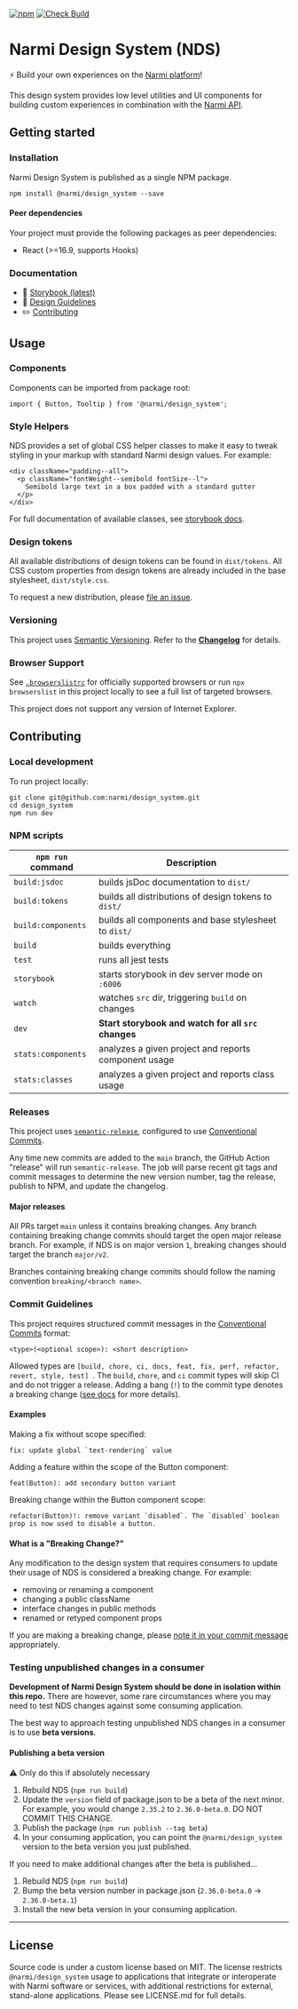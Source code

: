 [![npm](https://img.shields.io/npm/v/@narmi/design_system.svg?style=flat&color=blue)](http://www.npmjs.com/package/@narmi/design_system)
[![Check Build](https://github.com/narmi/design_system/actions/workflows/build.yaml/badge.svg)](https://github.com/narmi/design_system/actions/workflows/build.yaml)

# Narmi Design System (NDS)

⚡ Build your own experiences on the [Narmi platform](https://www.narmi.com/developers/developer-portal)!

This design system provides low level utilities and UI components for building
custom experiences in combination with the [Narmi API](https://www.narmi.com/developers/developer-portal#api).

## Getting started

### Installation

Narmi Design System is published as a single NPM package.

```
npm install @narmi/design_system --save
```

#### Peer dependencies

Your project must provide the following packages as peer dependencies:

- React (>=16.9, supports Hooks)

### Documentation

- 📖 [Storybook (latest)](https://narmi.github.io/design_system/)
- 🎨 [Design Guidelines](https://zeroheight.com/8ac87d4ba/p/446c38-narmi-design-system-nds)
- ✏️ [Contributing](https://github.com/narmi/design_system/blob/main/CONTRIBUTING.md)

## Usage

### Components

Components can be imported from package root:

```
import { Button, Tooltip } from '@narmi/design_system';
```

### Style Helpers

NDS provides a set of global CSS helper classes to make it easy to tweak
styling in your markup with standard Narmi design values. For example:

```
<div className="padding--all">
  <p className="fontWeight--semibold fontSize--l">
    Semibold large text in a box padded with a standard gutter
  </p>
</div>
```

For full documentation of available classes, see [storybook docs](https://narmi.github.io/design_system/).

### Design tokens

All available distributions of design tokens can be found in `dist/tokens`.
All CSS custom properties from design tokens are already included in the base
stylesheet, `dist/style.css`.

To request a new distribution, please [file an issue](https://github.com/narmi/design_system/issues/new/choose).

### Versioning

This project uses [Semantic Versioning](https://semver.org/spec/v2.0.0.html).
Refer to the [**Changelog**](https://github.com/narmi/design_system/blob/main/CHANGELOG.md) for details.

### Browser Support

See [`.browserslistrc`](https://github.com/narmi/design_system/blob/main/.editorconfig) for officially supported browsers or
run `npx browserslist` in this project locally to see a full list of targeted browsers.

This project does not support any version of Internet Explorer.

## Contributing

### Local development

To run project locally:

```
git clone git@github.com:narmi/design_system.git
cd design_system
npm run dev
```

### NPM scripts

| `npm run` command  | Description                                          |
| ------------------ | ---------------------------------------------------- |
| `build:jsdoc`      | builds jsDoc documentation to `dist/`                |
| `build:tokens`     | builds all distributions of design tokens to `dist/` |
| `build:components` | builds all components and base stylesheet to `dist/` |
| `build`            | builds everything                                    |
| `test`             | runs all jest tests                                  |
| `storybook`        | starts storybook in dev server mode on `:6006`       |
| `watch`            | watches `src` dir, triggering `build` on changes     |
| `dev`              | **Start storybook and watch for all `src` changes**  |
| `stats:components` | analyzes a given project and reports component usage |
| `stats:classes`    | analyzes a given project and reports class usage     |

### Releases

This project uses [`semantic-release`](https://semantic-release.gitbook.io/semantic-release/),
configured to use [Conventional Commits](https://www.conventionalcommits.org/en/v1.0.0/).

Any time new commits are added to the `main` branch, the GitHub Action "release" will run `semantic-release`. The job will
parse recent git tags and commit messages to determine the new version number, tag the release, publish to NPM, and update the changelog.

#### Major releases

All PRs target `main` unless it contains breaking changes. Any branch containing breaking change commits should target the open major release branch.
For example, if NDS is on major version `1`, breaking changes should target the branch `major/v2`.

Branches containing breaking change commits should follow the naming convention `breaking/<branch name>`.

### Commit Guidelines

This project requires structured commit messages in the [Conventional Commits](https://www.conventionalcommits.org/en/v1.0.0/) format:

```
<type>(<optional scope>): <short description>
```

Allowed types are `[build, chore, ci, docs, feat, fix, perf, refactor, revert, style, test] `.
The `build`, `chore`, and `ci` commit types will skip CI and do not trigger a release.
Adding a bang (`!`) to the commit type denotes a breaking change ([see docs](https://www.conventionalcommits.org/en/v1.0.0/#commit-message-with-description-and-breaking-change-footer) for more details).

#### Examples

Making a fix without scope specified:

```
fix: update global `text-rendering` value
```

Adding a feature within the scope of the Button component:

```
feat(Button): add secondary button variant
```

Breaking change within the Button component scope:

```
refactor(Button)!: remove variant `disabled`. The `disabled` boolean prop is now used to disable a button.
```

#### What is a "Breaking Change?"

Any modification to the design system that requires consumers to update their usage of NDS is considered a breaking change. For example:

- removing or renaming a component
- changing a public className
- interface changes in public methods
- renamed or retyped component props

If you are making a breaking change, please [note it in your commit message](https://www.conventionalcommits.org/en/v1.0.0/#commit-message-with-description-and-breaking-change-footer) appropriately.

### Testing unpublished changes in a consumer

**Development of Narmi Design System should be done in isolation within this repo.**
There are however, some rare circumstances where you may need to test NDS changes against some consuming application.

The best way to approach testing unpublished NDS changes in a consumer is to use
**beta versions**.

#### Publishing a beta version

⚠️ Only do this if absolutely necessary

1. Rebuild NDS (`npm run build`)
2. Update the `version` field of package.json to be a beta of the next minor.
   For example, you would change `2.35.2` to `2.36.0-beta.0`.
   DO NOT COMMIT THIS CHANGE.
3. Publish the package (`npm run publish --tag beta`)
4. In your consuming application, you can point the `@narmi/design_system`
   version to the beta version you just published.

If you need to make additional changes after the beta is published...

1. Rebuild NDS (`npm run build`)
2. Bump the beta version number in package.json (`2.36.0-beta.0` -> `2.36.0-beta.1`)
3. Install the new beta version in your consuming application.

---

## License

Source code is under a custom license based on MIT. The license restricts `@narmi/design_system` usage to applications that integrate or interoperate with Narmi software or services, with additional restrictions for external, stand-alone applications. Please see LICENSE.md for full details.
